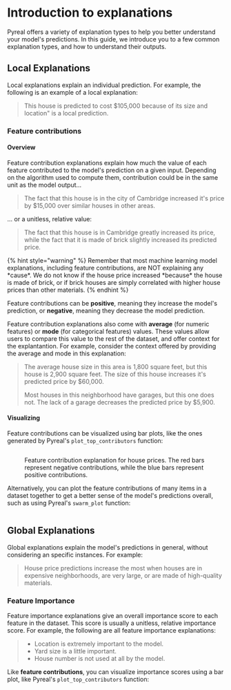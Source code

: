 # Introduction to explanations

Pyreal offers a variety of explanation types to help you better understand your model's predictions. In this guide, we introduce you to a few common explanation types, and how to understand their outputs.

## Local Explanations

Local explanations explain an individual prediction. For example, the following is an example of a local explanation:

> This house is predicted to cost $105,000 because of its size and location" is a local prediction.&#x20;

### Feature contributions

#### Overview

Feature contribution explanations explain how much the value of each feature contributed to the model's prediction on a given input. Depending on the algorithm used to compute them, contribution could be in the same unit as the model output...

> The fact that this house is in the city of Cambridge increased it's price by $15,000 over similar houses in other areas.

... or a unitless, relative value:

> The fact that this house is in Cambridge greatly increased its price, while the fact that it is made of brick slightly increased its predicted price.&#x20;

{% hint style="warning" %}
Remember that most machine learning model explanations, including feature contributions, are NOT explaining any \*cause\*. We do not know if the house price increased \*because\* the house is made of brick, or if brick houses are simply correlated with higher house prices than other materials.
{% endhint %}

Feature contributions can be **positive**, meaning they increase the model's prediction, or **negative**, meaning they decrease the model prediction.

Feature contribution explanations also come with **average** (for numeric features) or **mode** (for categorical features) values. These values allow users to compare this value to the rest of the dataset, and offer context for the explantantion. For example, consider the context offered by providing the average and mode in this explanation:

> The average house size in this area is 1,800 square feet, but this house is 2,900 square feet. The size of this house increases it's predicted price by $60,000.&#x20;
>
> Most houses in this neighborhood have garages, but this one does not. The lack of a garage decreases the predicted price by $5,900.&#x20;

#### Visualizing

Feature contributions can be visualized using bar plots, like the ones generated by Pyreal's `plot_top_contributors` function:

<figure><img src="../.gitbook/assets/california_housing_demo_interpretable-1.png" alt=""><figcaption><p>Feature contribution explanation for house prices. The red bars represent negative contributions, while the blue bars represent positive contributions.</p></figcaption></figure>

Alternatively, you can plot the feature contributions of many items in a dataset together to get a better sense of the model's predictions overall, such as using Pyreal's `swarm_plot` function:

<figure><img src="../.gitbook/assets/titanic_swarm.png" alt=""><figcaption></figcaption></figure>



## Global Explanations

Global explanations explain the model's predictions in general, without considering an specific instances. For example:

> House price predictions increase the most when houses are in expensive neighborhoods, are very large, or are made of high-quality materials.&#x20;

### Feature Importance

Feature importance explanations give an overall importance score to each feature in the dataset. This score is usually a unitless, relative importance score. For example, the following are all feature importance explanations:

> * Location is extremely important to the model.&#x20;
> * Yard size is a little important.&#x20;
> * House number is not used at all by the model.

Like **feature contributions**, you can visualize importance scores using a bar plot, like Pyreal's `plot_top_contributors` function:

<figure><img src="../.gitbook/assets/global_titanic.png" alt=""><figcaption></figcaption></figure>
